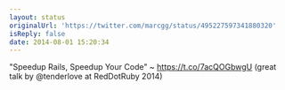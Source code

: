 ```yaml
---
layout: status
originalUrl: 'https://twitter.com/marcgg/status/495227597341880320'
isReply: false
date: 2014-08-01 15:20:34
---
```


"Speedup Rails, Speedup Your Code" ~ https://t.co/7acQOGbwgU (great talk by @tenderlove at RedDotRuby 2014)

